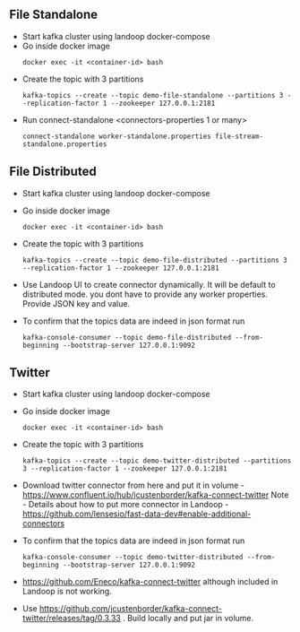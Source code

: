 ## File Standalone
* Start kafka cluster using landoop docker-compose
* Go inside docker image
  ```
  docker exec -it <container-id> bash
  ```
* Create the topic with 3 partitions
  ```
  kafka-topics --create --topic demo-file-standalone --partitions 3 --replication-factor 1 --zookeeper 127.0.0.1:2181
  ```
* Run connect-standalone <worker-properties> <connectors-properties 1 or many>
  ```
  connect-standalone worker-standalone.properties file-stream-standalone.properties
  ```
  
## File Distributed
* Start kafka cluster using landoop docker-compose
* Go inside docker image
  ```
  docker exec -it <container-id> bash
  ```
* Create the topic with 3 partitions
  ```
  kafka-topics --create --topic demo-file-distributed --partitions 3 --replication-factor 1 --zookeeper 127.0.0.1:2181
  ```
* Use Landoop UI to create connector dynamically. It will be default to distributed mode. you dont have to provide any 
  worker properties. Provide JSON key and value. 

* To confirm that the topics data are indeed in json format run
  ```
  kafka-console-consumer --topic demo-file-distributed --from-beginning --bootstrap-server 127.0.0.1:9092
  ```
## Twitter 
* Start kafka cluster using landoop docker-compose
* Go inside docker image
  ```
  docker exec -it <container-id> bash
  ```
* Create the topic with 3 partitions
  ```
  kafka-topics --create --topic demo-twitter-distributed --partitions 3 --replication-factor 1 --zookeeper 127.0.0.1:2181
  ```
* Download twitter connector from here and put it in volume - https://www.confluent.io/hub/jcustenborder/kafka-connect-twitter
  Note - Details about how to put more connector in Landoop - https://github.com/lensesio/fast-data-dev#enable-additional-connectors

* To confirm that the topics data are indeed in json format run
  ```
  kafka-console-consumer --topic demo-twitter-distributed --from-beginning --bootstrap-server 127.0.0.1:9092
  ```
* https://github.com/Eneco/kafka-connect-twitter although included in Landoop is not working. 

* Use https://github.com/jcustenborder/kafka-connect-twitter/releases/tag/0.3.33 . Build locally and put jar in volume.
